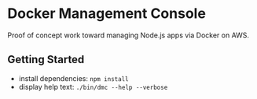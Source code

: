 Docker Management Console
=========================

Proof of concept work toward managing Node.js apps via Docker on AWS.


Getting Started
---------------

* install dependencies: `npm install`
* display help text: `./bin/dmc --help --verbose`

